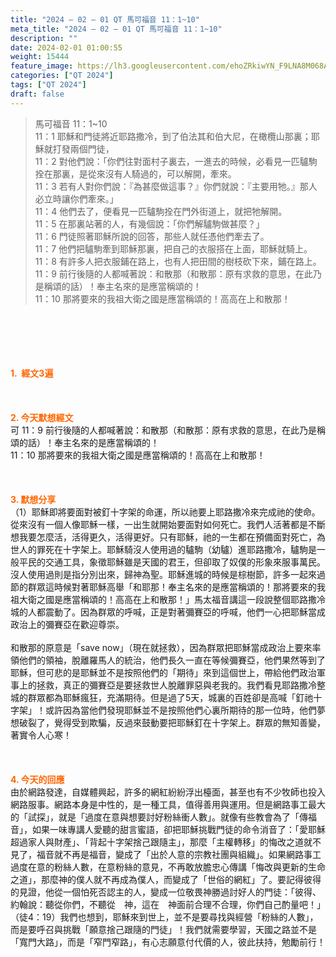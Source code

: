 ```yaml
---
title: "2024 – 02 – 01 QT 馬可福音 11：1~10"
meta_title: "2024 – 02 – 01 QT 馬可福音 11：1~10"
description: ""
date: 2024-02-01 01:00:55
weight: 15444
feature_image: https://lh3.googleusercontent.com/ehoZRkiwYN_F9LNA8M068AYxt73EavCZno-PD1cJRuf5BbSkQVUWr3gNEbt5kSs28Pb_Elg17kSrtf9ybWvojWoMV6I4tPM3vGRGDq6GkKkPdL2Gut4QAIw4-uykKUAtNiKgQKntvsU=w800
categories: ["QT 2024"]
tags: ["QT 2024"]
draft: false
---
```


<blockquote>馬可福音 11：1~10<br />
11：1 耶穌和門徒將近耶路撒冷，到了伯法其和伯大尼，在橄欖山那裏；耶穌就打發兩個門徒，<br />
11：2 對他們說：「你們往對面村子裏去，一進去的時候，必看見一匹驢駒拴在那裏，是從來沒有人騎過的，可以解開，牽來。<br />
11：3 若有人對你們說：『為甚麼做這事？』你們就說：『主要用牠。』那人必立時讓你們牽來。」<br />
11：4 他們去了，便看見一匹驢駒拴在門外街道上，就把牠解開。<br />
11：5 在那裏站著的人，有幾個說：「你們解驢駒做甚麼？」<br />
11：6 門徒照著耶穌所說的回答，那些人就任憑他們牽去了。<br />
11：7 他們把驢駒牽到耶穌那裏，把自己的衣服搭在上面，耶穌就騎上。<br />
11：8 有許多人把衣服鋪在路上，也有人把田間的樹枝砍下來，鋪在路上。<br />
11：9 前行後隨的人都喊著說：和散那（和散那：原有求救的意思，在此乃是稱頌的話）！奉主名來的是應當稱頌的！<br />
11：10 那將要來的我祖大衛之國是應當稱頌的！高高在上和散那！</blockquote><br />
&nbsp;<br />
<br />
&nbsp;<br />
<br />
<span style="color: #ff6600;"><strong>1.  經文3遍</strong></span><br />
<br />
&nbsp;<br />
<br />
<span style="color: #ff6600;"><strong>2. 今天默想經文<br />
</strong></span>可 11：9 前行後隨的人都喊著說：和散那（和散那：原有求救的意思，在此乃是稱頌的話）！奉主名來的是應當稱頌的！<br />
11：10 那將要來的我祖大衛之國是應當稱頌的！高高在上和散那！<br />
<br />
&nbsp;<br />
<br />
<strong><span style="color: #ff6600;">3. 默想分享<br />
</span></strong>（1）耶穌即將要面對被釘十字架的命運，所以祂要上耶路撒冷來完成祂的使命。從來沒有一個人像耶穌一樣，一出生就開始要面對如何死亡。我們人活著都是不斷想我要怎麼活，活得更久，活得更好。只有耶穌，祂的一生都在預備面對死亡，為世人的罪死在十字架上。耶穌騎沒人使用過的驢駒（幼驢）進耶路撒冷，驢駒是一般平民的交通工具，象徵耶穌雖是天國的君王，但卻取了奴僕的形象來服事萬民。沒人使用過則是指分別出來，歸神為聖。耶穌進城的時候是棕樹節，許多一起來過節的群眾這時候對著耶穌高舉「和耶那！奉主名來的是應當稱頌的！那將要來的我祖大衛之國是應當稱頌的！高高在上和散那！」馬太福音講這一段說整個耶路撒冷城的人都震動了。因為群眾的呼喊，正是對著彌賽亞的呼喊，他們一心把耶穌當成政治上的彌賽亞在歡迎尊崇。<br />
<br />
和散那的原意是「save now」（現在就拯救），因為群眾把耶穌當成政治上要來率領他們的領袖，脫離羅馬人的統治，他們長久一直在等候彌賽亞，他們果然等到了耶穌，但可悲的是耶穌並不是按照他們的「期待」來到這個世上，帶給他們政治軍事上的拯救，真正的彌賽亞是要拯救世人脫離罪惡與老我的。我們看見耶路撒冷整城的群眾都為耶穌瘋狂，充滿期待。但是過了5天，城裏的百姓卻是高喊「釘祂十字架」！或許因為當他們發現耶穌並不是按照他們心裏所期待的那一位時，他們夢想破裂了，覺得受到欺騙，反過來鼓動要把耶穌釘在十字架上。群眾的無知善變，著實令人心寒！<br />
<br />
&nbsp;<br />
<br />
<strong style="font-size: inherit;"><span style="color: #ff6600;">4. 今天的回應<br />
</span></strong>由於網路發達，自媒體興起，許多的網紅紛紛浮出檯面，甚至也有不少牧師也投入網路服事。網路本身是中性的，是一種工具，值得善用與運用。但是網路事工最大的「試探」，就是「過度在意與想要討好粉絲衝人數」。就像有些教會為了「傳福音」，如果一味專講人愛聽的甜言蜜語，卻把耶穌挑戰門徒的命令消音了：「愛耶穌超過家人與財產」、「背起十字架捨己跟隨主」，那麼「主權轉移」的悔改之道就不見了，福音就不再是福音，變成了「出於人意的宗教社團與組織」。如果網路事工過度在意的粉絲人數，在意粉絲的意見，不再敢放膽忠心傳講「悔改與更新的生命之道」，那麼神的僕人就不再成為僕人，而變成了「世俗的網紅」了。要記得彼得的見證，他從一個怕死否認主的人，變成一位敬畏神勝過討好人的門徒：「彼得、約翰說：聽從你們，不聽從　神，這在　神面前合理不合理，你們自己酌量吧！」（徒4：19）我們也想到，耶穌來到世上，並不是要尋找與經營「粉絲的人數」，而是要呼召與挑戰「願意捨己跟隨的門徒」！我們就需要學習，天國之路並不是「寬門大路」，而是「窄門窄路」，有心志願意付代價的人，彼此扶持，勉勵前行！<br />
<br />
<audio style="display: none;" controls="controls"></audio><br />
<br />
<audio style="display: none;" controls="controls"></audio><br />
<br />
<audio style="display: none;" controls="controls"></audio><br />
<br />
<audio style="display: none;" controls="controls"></audio><br />
<br />
<audio style="display: none;" controls="controls"></audio>
        